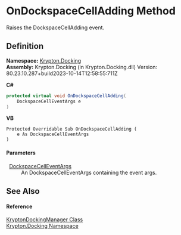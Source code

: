 # OnDockspaceCellAdding Method


Raises the DockspaceCellAdding event.



## Definition
**Namespace:** <a href="98399376-cf41-9454-4b4d-4fab2ca20bc7.md">Krypton.Docking</a>  
**Assembly:** Krypton.Docking (in Krypton.Docking.dll) Version: 80.23.10.287+build2023-10-14T12:58:55:711Z

**C#**
``` C#
protected virtual void OnDockspaceCellAdding(
	DockspaceCellEventArgs e
)
```
**VB**
``` VB
Protected Overridable Sub OnDockspaceCellAdding ( 
	e As DockspaceCellEventArgs
)
```



#### Parameters
<dl><dt>  <a href="4ee0a76b-716c-729d-a77e-73fd56bb4b07.md">DockspaceCellEventArgs</a></dt><dd>An DockspaceCellEventArgs containing the event args.</dd></dl>

## See Also


#### Reference
<a href="6c9c237d-95cb-a4ce-72c6-cd7684d3287e.md">KryptonDockingManager Class</a>  
<a href="98399376-cf41-9454-4b4d-4fab2ca20bc7.md">Krypton.Docking Namespace</a>  
